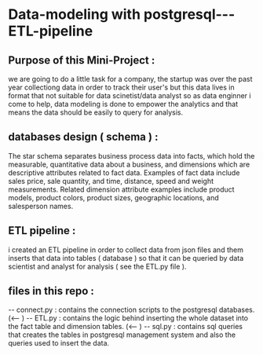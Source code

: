 # Data-modeling with postgresql---ETL-pipeline
## Purpose of this Mini-Project :
we are going to do a little task for a company, the startup was over the past year collectiong data in order to track their user's but this data lives in format that not suitable for data scinetist/data analyst so as  data enginner i come to help, data modeling is done to empower the analytics and that means the data should be easily to 
query for analysis.
## databases design ( schema ) :
The star schema separates business process data into facts, which hold the measurable, quantitative data about a business, and dimensions which are descriptive attributes related to fact data. Examples of fact data include sales price, sale quantity, and time, distance, speed and weight measurements. Related dimension attribute examples include product models, product colors, product sizes, geographic locations, and salesperson names.
## ETL pipeline : 
i created an ETL pipeline in order to collect data from json files and them inserts that data into tables ( database )  so that it can be queried by data scientist and analyst for analysis ( see the ETL.py file ).
## files in this repo : 
-- connect.py : contains the connection scripts to the postgresql databases. (<--  )
-- ETL.py : contains the logic behind inserting the whole dataset into the fact table and dimension tables. (<--  )
-- sql.py : contains sql queries that creates the tables in postgresql management system and also the queries used to insert the data.
